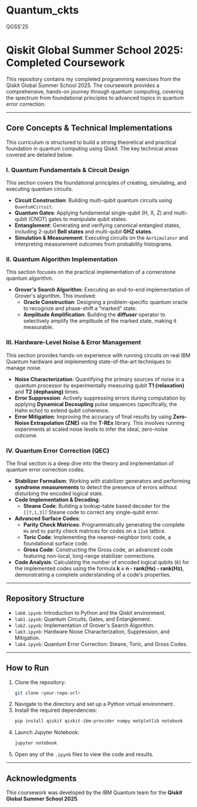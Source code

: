 # Quantum_ckts
QGSS'25
# Qiskit Global Summer School 2025: Completed Coursework

This repository contains my completed programming exercises from the Qiskit Global Summer School 2025. The coursework provides a comprehensive, hands-on journey through quantum computing, covering the spectrum from foundational principles to advanced topics in quantum error correction.

---

## Core Concepts & Technical Implementations

This curriculum is structured to build a strong theoretical and practical foundation in quantum computing using Qiskit. The key technical areas covered are detailed below.

### I. Quantum Fundamentals & Circuit Design
This section covers the foundational principles of creating, simulating, and executing quantum circuits.
- **Circuit Construction**: Building multi-qubit quantum circuits using `QuantumCircuit`.
- **Quantum Gates**: Applying fundamental single-qubit (H, X, Z) and multi-qubit (CNOT) gates to manipulate qubit states.
- **Entanglement**: Generating and verifying canonical entangled states, including 2-qubit **Bell states** and multi-qubit **GHZ states**.
- **Simulation & Measurement**: Executing circuits on the `AerSimulator` and interpreting measurement outcomes from probability histograms.

### II. Quantum Algorithm Implementation
This section focuses on the practical implementation of a cornerstone quantum algorithm.
- **Grover's Search Algorithm**: Executing an end-to-end implementation of Grover's algorithm. This involved:
    - **Oracle Construction**: Designing a problem-specific quantum oracle to recognize and phase-shift a "marked" state.
    - **Amplitude Amplification**: Building the **diffuser** operator to selectively amplify the amplitude of the marked state, making it measurable.

### III. Hardware-Level Noise & Error Management
This section provides hands-on experience with running circuits on real IBM Quantum hardware and implementing state-of-the-art techniques to manage noise.
- **Noise Characterization**: Quantifying the primary sources of noise in a quantum processor by experimentally measuring qubit **T1 (relaxation)** and **T2 (dephasing)** times.
- **Error Suppression**: Actively suppressing errors during computation by applying **Dynamical Decoupling** pulse sequences (specifically, the Hahn echo) to extend qubit coherence.
- **Error Mitigation**: Improving the accuracy of final results by using **Zero-Noise Extrapolation (ZNE)** via the **T-REx** library. This involves running experiments at scaled noise levels to infer the ideal, zero-noise outcome.

### IV. Quantum Error Correction (QEC)
The final section is a deep dive into the theory and implementation of quantum error correction codes.
- **Stabilizer Formalism**: Working with stabilizer generators and performing **syndrome measurements** to detect the presence of errors without disturbing the encoded logical state.
- **Code Implementation & Decoding**:
    - **Steane Code**: Building a lookup-table based decoder for the `[[7,1,3]]` Steane code to correct any single-qubit error.
- **Advanced Surface Codes**:
    - **Parity Check Matrices**: Programmatically generating the complete `Hx` and `Hz` parity check matrices for codes on a `12x6` lattice.
    - **Toric Code**: Implementing the nearest-neighbor toric code, a foundational surface code.
    - **Gross Code**: Constructing the Gross code, an advanced code featuring non-local, long-range stabilizer connections.
- **Code Analysis**: Calculating the number of encoded logical qubits ($k$) for the implemented codes using the formula **k = n - rank(Hx) - rank(Hz)**, demonstrating a complete understanding of a code's properties.

---

## Repository Structure

- `lab0.ipynb`: Introduction to Python and the Qiskit environment.
- `lab1.ipynb`: Quantum Circuits, Gates, and Entanglement.
- `lab2.ipynb`: Implementation of Grover's Search Algorithm.
- `lab3.ipynb`: Hardware Noise Characterization, Suppression, and Mitigation.
- `lab4.ipynb`: Quantum Error Correction: Steane, Toric, and Gross Codes.

---

## How to Run

1.  Clone the repository:
    ```bash
    git clone <your-repo-url>
    ```
2.  Navigate to the directory and set up a Python virtual environment.
3.  Install the required dependencies:
    ```bash
    pip install qiskit qiskit-ibm-provider numpy matplotlib notebook
    ```
4.  Launch Jupyter Notebook:
    ```bash
    jupyter notebook
    ```
5.  Open any of the `.ipynb` files to view the code and results.

---

## Acknowledgments
This coursework was developed by the IBM Quantum team for the **Qiskit Global Summer School 2025**.
